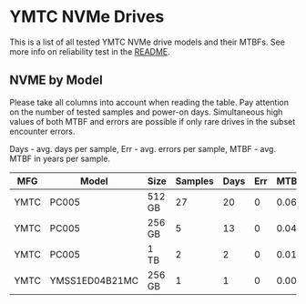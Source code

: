 YMTC NVMe Drives
================

This is a list of all tested YMTC NVMe drive models and their MTBFs. See more
info on reliability test in the [README](https://github.com/linuxhw/SMART).

NVME by Model
------------

Please take all columns into account when reading the table. Pay attention on the
number of tested samples and power-on days. Simultaneous high values of both MTBF
and errors are possible if only rare drives in the subset encounter errors.

Days - avg. days per sample,
Err  - avg. errors per sample,
MTBF - avg. MTBF in years per sample.

| MFG       | Model              | Size   | Samples | Days  | Err   | MTBF |
|-----------|--------------------|--------|---------|-------|-------|------|
| YMTC      | PC005              | 512 GB | 27      | 20    | 0     | 0.06   |
| YMTC      | PC005              | 256 GB | 5       | 13    | 0     | 0.04   |
| YMTC      | PC005              | 1 TB   | 2       | 2     | 0     | 0.01   |
| YMTC      | YMSS1ED04B21MC     | 256 GB | 1       | 1     | 0     | 0.00   |
